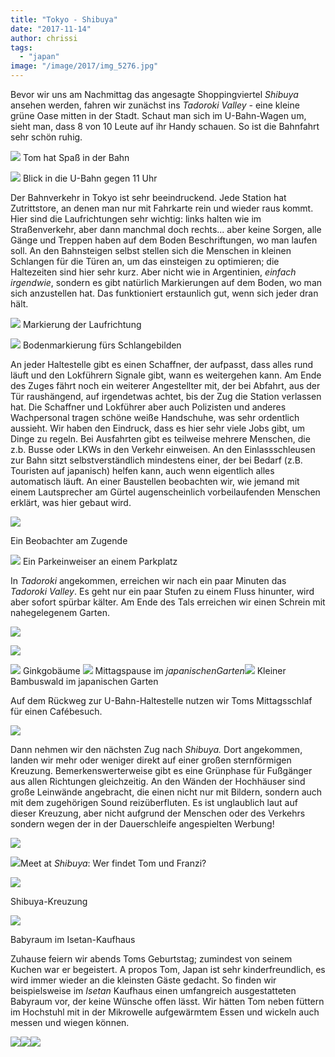 ```yaml
---
title: "Tokyo - Shibuya"
date: "2017-11-14"
author: chrissi
tags: 
  - "japan"
image: "/image/2017/img_5276.jpg"
---
```


Bevor wir uns am Nachmittag das angesagte Shoppingviertel _Shibuya_ ansehen werden, fahren wir zunächst ins _Tadoroki Valley -_ eine kleine grüne Oase mitten in der Stadt. Schaut man sich im U-Bahn-Wagen um, sieht man, dass 8 von 10 Leute auf ihr Handy schauen. So ist die Bahnfahrt sehr schön ruhig.

![](/images/2017/img_5307-1.jpg) Tom hat Spaß in der Bahn

![](/images/2017/img_5270.jpg) Blick in die U-Bahn gegen 11 Uhr

Der Bahnverkehr in Tokyo ist sehr beeindruckend. Jede Station hat Zutrittstore, an denen man nur mit Fahrkarte rein und wieder raus kommt. Hier sind die Laufrichtungen sehr wichtig: links halten wie im Straßenverkehr, aber dann manchmal doch rechts... aber keine Sorgen, alle Gänge und Treppen haben auf dem Boden Beschriftungen, wo man laufen soll. An den Bahnsteigen selbst stellen sich die Menschen in kleinen Schlangen für die Türen an, um das einsteigen zu optimieren; die Haltezeiten sind hier sehr kurz. Aber nicht wie in Argentinien, _einfach irgendwie_, sondern es gibt natürlich Markierungen auf dem Boden, wo man sich anzustellen hat. Das funktioniert erstaunlich gut, wenn sich jeder dran hält.

![](/images/2017/img_2275.jpg) Markierung der Laufrichtung

![](/images/2017/img_2278-0.jpg) Bodenmarkierung fürs Schlangebilden

An jeder Haltestelle gibt es einen Schaffner, der aufpasst, dass alles rund läuft und den Lokführern Signale gibt, wann es weitergehen kann. Am Ende des Zuges fährt noch ein weiterer Angestellter mit, der bei Abfahrt, aus der Tür raushängend, auf irgendetwas achtet, bis der Zug die Station verlassen hat. Die Schaffner und Lokführer aber auch Polizisten und anderes Wachpersonal tragen schöne weiße Handschuhe, was sehr ordentlich aussieht. Wir haben den Eindruck, dass es hier sehr viele Jobs gibt, um Dinge zu regeln. Bei Ausfahrten gibt es teilweise mehrere Menschen, die z.b. Busse oder LKWs in den Verkehr einweisen. An den Einlassschleusen zur Bahn sitzt selbstverständlich mindestens einer, der bei Bedarf (z.B. Touristen auf japanisch) helfen kann, auch wenn eigentlich alles automatisch läuft. An einer Baustellen beobachten wir, wie jemand mit einem Lautsprecher am Gürtel augenscheinlich vorbeilaufenden Menschen erklärt, was hier gebaut wird.

![](/images/2017/img_5773.jpg)

Ein Beobachter am Zugende

![](/images/2017/img_2280.jpg) Ein Parkeinweiser an einem Parkplatz

In _Tadoroki_ angekommen, erreichen wir nach ein paar Minuten das _Tadoroki_ _Valley_. Es geht nur ein paar Stufen zu einem Fluss hinunter, wird aber sofort spürbar kälter. Am Ende des Tals erreichen wir einen Schrein mit nahegelegenem Garten.

![](/images/2017/img_5214.jpg)

![](/images/2017/img_5219-1.jpg)

![](/images/2017/img_5266.jpg) Ginkgobäume ![](/images/2017/img_5232-1.jpg) Mittagspause im _japanischenGarten_![](/images/2017/img_5256.jpg) Kleiner Bambuswald im japanischen Garten

Auf dem Rückweg zur U-Bahn-Haltestelle nutzen wir Toms Mittagsschlaf für einen Cafébesuch.

![](/images/2017/img_5268.jpg)

Dann nehmen wir den nächsten Zug nach _Shibuya._ Dort angekommen, landen wir mehr oder weniger direkt auf einer großen sternförmigen Kreuzung. Bemerkenswerterweise gibt es eine Grünphase für Fußgänger aus allen Richtungen gleichzeitig. An den Wänden der Hochhäuser sind große Leinwände angebracht, die einen nicht nur mit Bildern, sondern auch mit dem zugehörigen Sound reizüberfluten. Es ist unglaublich laut auf dieser Kreuzung, aber nicht aufgrund der Menschen oder des Verkehrs sondern wegen der in der Dauerschleife angespielten Werbung!

![](/images/2017/img_5275-1.jpg)

![](/images/2017/img_5297.jpg)Meet at _Shibuya_: Wer findet Tom und Franzi?

![](/images/2017/img_5276-1.jpg)

Shibuya-Kreuzung

![](/images/2017/img_5305.jpg)

Babyraum im Isetan-Kaufhaus

Zuhause feiern wir abends Toms Geburtstag; zumindest von seinem Kuchen war er begeistert. A propos Tom, Japan ist sehr kinderfreundlich, es wird immer wieder an die kleinsten Gäste gedacht. So finden wir beispielsweise im _Isetan_ Kaufhaus einen umfangreich ausgestatteten Babyraum vor, der keine Wünsche offen lässt. Wir hätten Tom neben füttern im Hochstuhl mit in der Mikrowelle aufgewärmtem Essen und wickeln auch messen und wiegen können.

![](/images/2017/img_5315.jpg)![](/images/2017/img_5318.jpg)![](/images/2017/img_5325.jpg)
